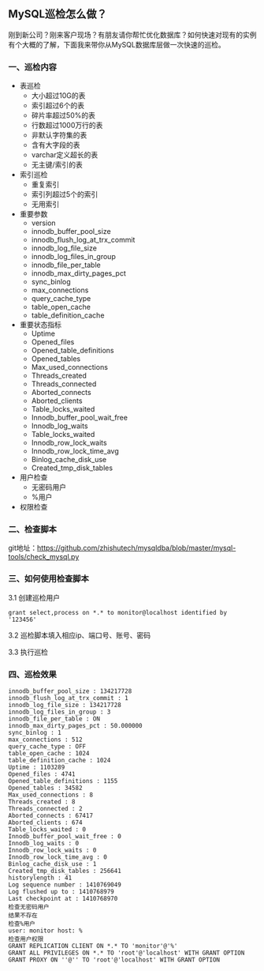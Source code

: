 ## MySQL巡检怎么做？

刚到新公司？刚来客户现场？有朋友请你帮忙优化数据库？如何快速对现有的实例有个大概的了解，下面我来带你从MySQL数据库层做一次快速的巡检。

### 一、巡检内容

- 表巡检
  - 大小超过10G的表
  - 索引超过6个的表
  - 碎片率超过50%的表
  - 行数超过1000万行的表
  - 非默认字符集的表
  - 含有大字段的表
  - varchar定义超长的表
  - 无主键/索引的表
- 索引巡检
  - 重复索引
  - 索引列超过5个的索引
  - 无用索引
- 重要参数
  - version
  - innodb_buffer_pool_size
  - innodb_flush_log_at_trx_commit
  - innodb_log_file_size
  - innodb_log_files_in_group
  - innodb_file_per_table
  - innodb_max_dirty_pages_pct
  - sync_binlog
  - max_connections
  - query_cache_type
  - table_open_cache
  - table_definition_cache
- 重要状态指标
  - Uptime
  - Opened_files
  - Opened_table_definitions
  - Opened_tables
  - Max_used_connections
  - Threads_created
  - Threads_connected
  - Aborted_connects
  - Aborted_clients
  - Table_locks_waited
  - Innodb_buffer_pool_wait_free
  - Innodb_log_waits
  - Table_locks_waited
  - Innodb_row_lock_waits
  - Innodb_row_lock_time_avg
  - Binlog_cache_disk_use
  - Created_tmp_disk_tables
- 用户检查
  - 无密码用户
  - %用户
- 权限检查

### 二、检查脚本

git地址：https://github.com/zhishutech/mysqldba/blob/master/mysql-tools/check_mysql.py

### 三、如何使用检查脚本

3.1 创建巡检用户

`grant select,process on *.* to monitor@localhost identified by '123456'`

3.2 巡检脚本填入相应ip、端口号、账号、密码

3.3 执行巡检

### 四、巡检效果

```version : 5.7.23-log
innodb_buffer_pool_size : 134217728
innodb_flush_log_at_trx_commit : 1
innodb_log_file_size : 134217728
innodb_log_files_in_group : 3
innodb_file_per_table : ON
innodb_max_dirty_pages_pct : 50.000000
sync_binlog : 1
max_connections : 512
query_cache_type : OFF
table_open_cache : 1024
table_definition_cache : 1024
Uptime : 1103289
Opened_files : 4741
Opened_table_definitions : 1155
Opened_tables : 34582
Max_used_connections : 8
Threads_created : 8
Threads_connected : 2
Aborted_connects : 67417
Aborted_clients : 674
Table_locks_waited : 0
Innodb_buffer_pool_wait_free : 0
Innodb_log_waits : 0
Innodb_row_lock_waits : 0
Innodb_row_lock_time_avg : 0
Binlog_cache_disk_use : 1
Created_tmp_disk_tables : 256641
historylength : 41
Log sequence number : 1410769049
Log flushed up to : 1410768979
Last checkpoint at : 1410768970
检查无密码用户
结果不存在
检查%用户
user: monitor host: %
检查用户权限
GRANT REPLICATION CLIENT ON *.* TO 'monitor'@'%'
GRANT ALL PRIVILEGES ON *.* TO 'root'@'localhost' WITH GRANT OPTION
GRANT PROXY ON ''@'' TO 'root'@'localhost' WITH GRANT OPTION
```

